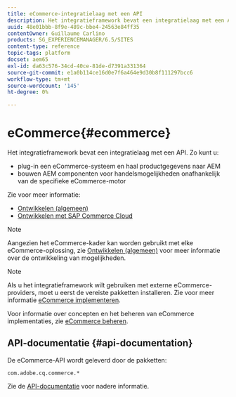 ```yaml
---
title: eCommerce-integratielaag met een API
description: Het integratieframework bevat een integratielaag met een API.
uuid: 48e01bbb-8f9e-489c-bbe4-24563e84ff35
contentOwner: Guillaume Carlino
products: SG_EXPERIENCEMANAGER/6.5/SITES
content-type: reference
topic-tags: platform
docset: aem65
exl-id: da63c576-34cd-40ce-81de-d7391a331364
source-git-commit: e1a0b114ce16d0e7f6a464e9d30b8f111297bcc6
workflow-type: tm+mt
source-wordcount: '145'
ht-degree: 0%

---
```


# eCommerce{#ecommerce}

Het integratieframework bevat een integratielaag met een API. Zo kunt u:

* plug-in een eCommerce-systeem en haal productgegevens naar AEM
* bouwen AEM componenten voor handelsmogelijkheden onafhankelijk van de specifieke eCommerce-motor

Zie voor meer informatie:

* [Ontwikkelen (algemeen)](/help/commerce/cif-classic/developing/generic.md)
* [Ontwikkelen met SAP Commerce Cloud](/help/commerce/cif-classic/developing/sap-commerce-cloud.md)

>[!NOTE]
>
>Aangezien het eCommerce-kader kan worden gebruikt met elke eCommerce-oplossing, zie [Ontwikkelen (algemeen)](/help/commerce/cif-classic/developing/generic.md) voor meer informatie over de ontwikkeling van mogelijkheden.

>[!NOTE]
>
>Als u het integratieframework wilt gebruiken met externe eCommerce-providers, moet u eerst de vereiste pakketten installeren. Zie voor meer informatie [eCommerce implementeren](/help/commerce/cif-classic/deploying/ecommerce.md).
>
>Voor informatie over concepten en het beheren van eCommerce implementaties, zie [eCommerce beheren](/help/commerce/cif-classic/administering/ecommerce.md).

## API-documentatie {#api-documentation}

De eCommerce-API wordt geleverd door de pakketten:

`com.adobe.cq.commerce.*`

Zie de [API-documentatie](https://helpx.adobe.com/experience-manager/6-5/sites/developing/using/reference-materials/javadoc/index.html) voor nadere informatie.
